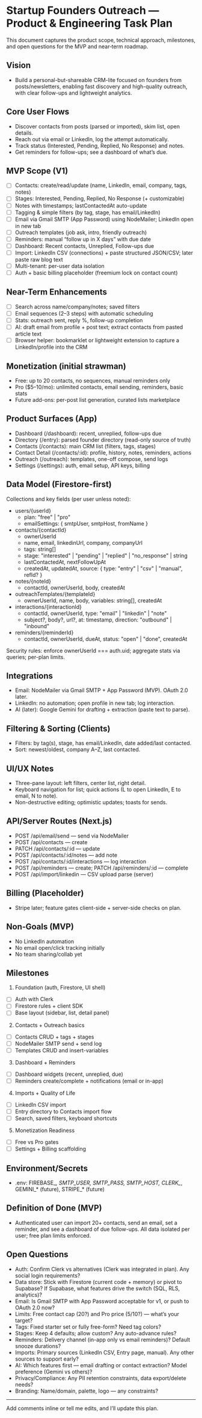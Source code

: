 # Startup Founders Outreach — Product & Engineering Task Plan

This document captures the product scope, technical approach, milestones, and open questions for the MVP and near‑term roadmap.

## Vision
- Build a personal-but-shareable CRM-lite focused on founders from posts/newsletters, enabling fast discovery and high-quality outreach, with clear follow-ups and lightweight analytics.

## Core User Flows
- Discover contacts from posts (parsed or imported), skim list, open details.
- Reach out via email or LinkedIn, log the attempt automatically.
- Track status (Interested, Pending, Replied, No Response) and notes.
- Get reminders for follow-ups; see a dashboard of what’s due.

## MVP Scope (V1)
- [ ] Contacts: create/read/update (name, LinkedIn, email, company, tags, notes)
- [ ] Stages: Interested, Pending, Replied, No Response (+ customizable)
- [ ] Notes with timestamps; lastContactedAt auto-update
- [ ] Tagging & simple filters (by tag, stage, has email/LinkedIn)
- [ ] Email via Gmail SMTP (App Password) using NodeMailer; LinkedIn open in new tab
- [ ] Outreach templates (job ask, intro, friendly outreach)
- [ ] Reminders: manual “follow up in X days” with due date
- [ ] Dashboard: Recent contacts, Unreplied, Follow-ups due
- [ ] Import: LinkedIn CSV (connections) + paste structured JSON/CSV; later paste raw blog text
- [ ] Multi-tenant: per-user data isolation
- [ ] Auth + basic billing placeholder (freemium lock on contact count)

## Near-Term Enhancements
- [ ] Search across name/company/notes; saved filters
- [ ] Email sequences (2–3 steps) with automatic scheduling
- [ ] Stats: outreach sent, reply %, follow-up completion
- [ ] AI: draft email from profile + post text; extract contacts from pasted article text
- [ ] Browser helper: bookmarklet or lightweight extension to capture a LinkedIn/profile into the CRM

## Monetization (initial strawman)
- Free: up to 20 contacts, no sequences, manual reminders only
- Pro ($5–10/mo): unlimited contacts, email sending, reminders, basic stats
- Future add-ons: per-post list generation, curated lists marketplace

## Product Surfaces (App)
- Dashboard (/dashboard): recent, unreplied, follow-ups due
- Directory (/entry): parsed founder directory (read-only source of truth)
- Contacts (/contacts): main CRM list (filters, tags, stages)
- Contact Detail (/contacts/:id): profile, history, notes, reminders, actions
- Outreach (/outreach): templates, one-off compose, send logs
- Settings (/settings): auth, email setup, API keys, billing

## Data Model (Firestore-first)
Collections and key fields (per user unless noted):
- users/{userId}
  - plan: "free" | "pro"
  - emailSettings: { smtpUser, smtpHost, fromName }
- contacts/{contactId}
  - ownerUserId
  - name, email, linkedinUrl, company, companyUrl
  - tags: string[]
  - stage: "interested" | "pending" | "replied" | "no_response" | string
  - lastContactedAt, nextFollowUpAt
  - createdAt, updatedAt, source: { type: "entry" | "csv" | "manual", refId? }
- notes/{noteId}
  - contactId, ownerUserId, body, createdAt
- outreachTemplates/{templateId}
  - ownerUserId, name, body, variables: string[], createdAt
- interactions/{interactionId}
  - contactId, ownerUserId, type: "email" | "linkedin" | "note"
  - subject?, body?, url?, at: timestamp, direction: "outbound" | "inbound"
- reminders/{reminderId}
  - contactId, ownerUserId, dueAt, status: "open" | "done", createdAt

Security rules: enforce ownerUserId === auth.uid; aggregate stats via queries; per-plan limits.

## Integrations
- Email: NodeMailer via Gmail SMTP + App Password (MVP). OAuth 2.0 later.
- LinkedIn: no automation; open profile in new tab; log interaction.
- AI (later): Google Gemini for drafting + extraction (paste text to parse).

## Filtering & Sorting (Clients)
- Filters: by tag(s), stage, has email/LinkedIn, date added/last contacted.
- Sort: newest/oldest, company A–Z, last contacted.

## UI/UX Notes
- Three-pane layout: left filters, center list, right detail.
- Keyboard navigation for list; quick actions (L to open LinkedIn, E to email, N to note).
- Non-destructive editing; optimistic updates; toasts for sends.

## API/Server Routes (Next.js)
- POST /api/email/send — send via NodeMailer
- POST /api/contacts — create
- PATCH /api/contacts/:id — update
- POST /api/contacts/:id/notes — add note
- POST /api/contacts/:id/interactions — log interaction
- POST /api/reminders — create; PATCH /api/reminders/:id — complete
- POST /api/import/linkedin — CSV upload parse (server)

## Billing (Placeholder)
- Stripe later; feature gates client-side + server-side checks on plan.

## Non‑Goals (MVP)
- No LinkedIn automation
- No email open/click tracking initially
- No team sharing/collab yet

## Milestones
1) Foundation (auth, Firestore, UI shell)
- [ ] Auth with Clerk
- [ ] Firestore rules + client SDK
- [ ] Base layout (sidebar, list, detail panel)

2) Contacts + Outreach basics
- [ ] Contacts CRUD + tags + stages
- [ ] NodeMailer SMTP send + send log
- [ ] Templates CRUD and insert-variables

3) Dashboard + Reminders
- [ ] Dashboard widgets (recent, unreplied, due)
- [ ] Reminders create/complete + notifications (email or in-app)

4) Imports + Quality of Life
- [ ] LinkedIn CSV import
- [ ] Entry directory to Contacts import flow
- [ ] Search, saved filters, keyboard shortcuts

5) Monetization Readiness
- [ ] Free vs Pro gates
- [ ] Settings + Billing scaffolding

## Environment/Secrets
- .env: FIREBASE_*, SMTP_USER, SMTP_PASS, SMTP_HOST, CLERK_*, GEMINI_* (future), STRIPE_* (future)

## Definition of Done (MVP)
- Authenticated user can import 20+ contacts, send an email, set a reminder, and see a dashboard of due follow-ups. All data isolated per user; free plan limits enforced.

## Open Questions
- Auth: Confirm Clerk vs alternatives (Clerk was integrated in plan). Any social login requirements?
- Data store: Stick with Firestore (current code + memory) or pivot to Supabase? If Supabase, what features drive the switch (SQL, RLS, analytics)?
- Email: Is Gmail SMTP with App Password acceptable for v1, or push to OAuth 2.0 now?
- Limits: Free contact cap (20?) and Pro price ($5/$10?) — what’s your target?
- Tags: Fixed starter set or fully free-form? Need tag colors?
- Stages: Keep 4 defaults; allow custom? Any auto-advance rules?
- Reminders: Delivery channel (in-app only vs email reminders)? Default snooze durations?
- Imports: Primary sources (LinkedIn CSV, Entry page, manual). Any other sources to support early?
- AI: Which features first — email drafting or contact extraction? Model preference (Gemini vs others)?
- Privacy/Compliance: Any PII retention constraints, data export/delete needs?
- Branding: Name/domain, palette, logo — any constraints?

---

Add comments inline or tell me edits, and I’ll update this plan.
